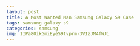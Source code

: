 ```yaml
---
layout: post
title: A Most Wanted Man Samsung Galaxy S9 Case
tags: samsung galaxy s9
categories: samsung
img: 1IPa8OikGmiEyeS9tvprm-3VIzJM4fWJi
---
```

